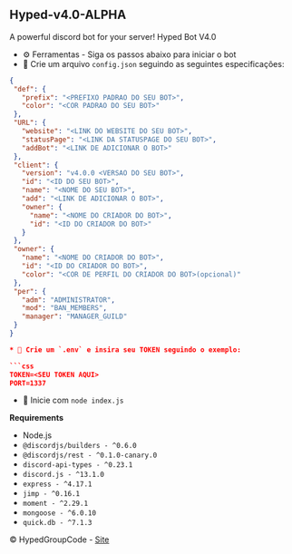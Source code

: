 ## Hyped-v4.0-ALPHA
A powerful discord bot for your server! Hyped Bot V4.0

* ⚙️ Ferramentas - Siga os passos abaixo para iniciar o bot
 * 📌 Crie um arquivo `config.json` seguindo as seguintes especificações:
 ```json 
 {
  "def": {
    "prefix": "<PREFIXO PADRAO DO SEU BOT>",
    "color": "<COR PADRAO DO SEU BOT>"
  },
  "URL": {
    "website": "<LINK DO WEBSITE DO SEU BOT>",
    "statusPage": "<LINK DA STATUSPAGE DO SEU BOT>",
    "addBot": "<LINK DE ADICIONAR O BOT>"
  },
  "client": {
    "version": "v4.0.0 <VERSAO DO SEU BOT>",
    "id": "<ID DO SEU BOT>",
    "name": "<NOME DO SEU BOT>",
    "add": "<LINK DE ADICIONAR O BOT>",
    "owner": {
      "name": "<NOME DO CRIADOR DO BOT>",
      "id": "<ID DO CRIADOR DO BOT>"
    }
  },
  "owner": {
    "name": "<NOME DO CRIADOR DO BOT>",
    "id": "<ID DO CRIADOR DO BOT>",
    "color": "<COR DE PERFIL DO CRIADOR DO BOT>(opcional)"
  },
  "per": {
    "adm": "ADMINISTRATOR",
    "mod": "BAN_MEMBERS",
    "manager": "MANAGER_GUILD"
  }
}

* 📌 Crie um `.env` e insira seu TOKEN seguindo o exemplo:

```css
TOKEN=<SEU TOKEN AQUI>
PORT=1337

```
 * 🌠 Inicie com `node index.js`

**Requirements**

* Node.js
* `@discordjs/builders - ^0.6.0`
* `@discordjs/rest - ^0.1.0-canary.0`
* `discord-api-types - ^0.23.1`
* `discord.js - ^13.1.0`
* `express - ^4.17.1`
* `jimp - ^0.16.1`
* `moment - ^2.29.1`
* `mongoose - ^6.0.10`
* `quick.db - ^7.1.3`

© HypedGroupCode - [Site](https://www.hypeds.com/)
